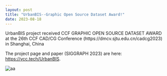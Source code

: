 ```yaml
---
layout: post
title: "UrbanBIS--Graphic Open Source Dataset Award!"
date: 2023-08-18
---
```

<p> 
UrbanBIS project received CCF GRAPHIC OPEN SOURCE DATASET AWARD
at the 26th CCF CAD/CG Conference (https://dmcv.sjtu.edu.cn/cadcg2023) in Shanghai, China 
 </p>


The project page and paper (SIGGRAPH 2023) are here: https://vcc.tech/UrbanBIS.
 
![aa](https://dmcv.sjtu.edu.cn/cadcg2023/static/cc6bdf450208878c672c838a20d0158d/c25f0/project_4.jpg)

